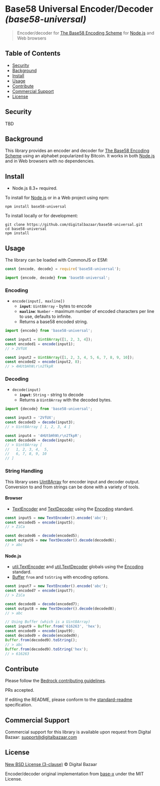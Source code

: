 # Base58 Universal Encoder/Decoder _(base58-universal)_

> Encoder/decoder for [The Base58 Encoding Scheme][] for [Node.js][] and Web browsers

## Table of Contents

- [Security](#security)
- [Background](#background)
- [Install](#install)
- [Usage](#usage)
- [Contribute](#contribute)
- [Commercial Support](#commercial-support)
- [License](#license)

## Security

TBD

## Background

This library provides an encoder and decoder for [The Base58 Encoding Scheme][]
using an alphabet popularized by Bitcoin. It works in both [Node.js][] and in
Web browsers with no dependencies.

## Install

- Node.js 8.3+ required.

To install for [Node.js][] or in a Web project using npm:

```
npm install base58-universal
```

To install locally or for development:

```
git clone https://github.com/digitalbazaar/base58-universal.git
cd base58-universal
npm install
```

## Usage

The library can be loaded with CommonJS or ESM:

```js
const {encode, decode} = require('base58-universal');
````

```js
import {encode, decode} from 'base58-universal';
```

### Encoding

* `encode(input[, maxline])`
  * **`input`**: `Uint8Array` - bytes to encode
  * **`maxline`**: `Number` - maximum number of encoded characters per line to
    use, defaults to infinite.
  * Returns a base58 encoded string.

```js
import {encode} from 'base58-universal';

const input1 = Uint8Array([1, 2, 3, 4]);
const encoded1 = encode(input1);
// > 2VfUX

const input2 = Uint8Array([1, 2, 3, 4, 5, 6, 7, 8, 9, 10]);
const encoded2 = encode(input2, 8);
// > 4HUtbHhN\r\n2TkpR
```

### Decoding

* `decode(input)`
  * **`input`**: `String` - string to decode
  * Returns a `Uint8Array` with the decoded bytes.

```js
import {decode} from 'base58-universal';

const input3 = '2VfUX';
const decoded3 = decode(input3);
// > Uint8Array [ 1, 2, 3, 4 ]

const input4 = '4HUtbHhN\r\n2TkpR';
const decoded4 = decode(input4);
// > Uint8Array [
//   1, 2, 3, 4,  5,
//   6, 7, 8, 9, 10
// ]
```

### String Handling

This library uses [Uint8Array][] for encoder input and decoder output.
Conversion to and from strings can be done with a variety of tools.

#### Browser

- [TextEncoder][] and [TextDecoder][] using the [Encoding][] standard.

```js
const input5 = new TextEncoder().encode('abc');
const encoded5 = encode(input5);
// > ZiCa

const decoded6 = decode(encoded5);
const output6 = new TextDecoder().decode(decoded6);
// > abc
```

#### Node.js

- [util.TextEncoder][] and [util.TextDecoder][] globals using the [Encoding][]
  standard.
- [Buffer][] `from` and `toString` with encoding options.

```js
const input7 = new TextEncoder().encode('abc');
const encoded7 = encode(input7);
// > ZiCa

const decoded8 = decode(encoded7);
const output8 = new TextDecoder().decode(decoded8);
// > abc

// Using Buffer (which is a Uint8Array)
const input9 = Buffer.from('616263', 'hex');
const encoded9 = encode(input9);
const decoded9 = decode(encoded9);
Buffer.from(decoded9).toString();
// > abc
Buffer.from(decoded9).toString('hex');
// > 616263
```

## Contribute

Please follow the [Bedrock contributing
guidelines](https://github.com/digitalbazaar/bedrock/blob/master/CONTRIBUTING.md).

PRs accepted.

If editing the README, please conform to the
[standard-readme](https://github.com/RichardLitt/standard-readme)
specification.

## Commercial Support

Commercial support for this library is available upon request from
Digital Bazaar: support@digitalbazaar.com

## License

[New BSD License (3-clause)](LICENSE) © Digital Bazaar

Encoder/decoder original implementation from
[base-x](https://github.com/cryptocoinjs/base-x) under the MIT License.

[Buffer]: https://nodejs.org/api/buffer.html
[Encoding]: https://encoding.spec.whatwg.org/
[Node.js]: https://nodejs.org/
[TextDecoder]: https://developer.mozilla.org/en-US/docs/Web/API/TextDecoder
[TextEncoder]: https://developer.mozilla.org/en-US/docs/Web/API/TextEncoder
[The Base58 Encoding Scheme]: https://github.com/digitalbazaar/base58-spec
[Uint8Array]: https://developer.mozilla.org/en-US/docs/Web/JavaScript/Reference/Global_Objects/Uint8Array
[util.TextDecoder]: https://nodejs.org/api/util.html#util_class_util_textdecoder
[util.TextEncoder]: https://nodejs.org/api/util.html#util_class_util_textencoder
